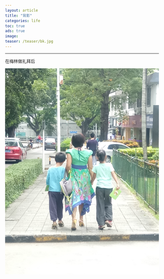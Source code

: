 ```yaml
---
layout: article
title: "背影"
categories: life
toc: true
ads: true
image:
teaser: /teaser/bk.jpg
---
```


---

在梅林做礼拜后

![df](https://github.com/storage201608/storage/blob/master/myhome2016/_posts/life/2016-10-02-20161002105422life.md/IMG_20161002_104057.jpg?raw=true)

